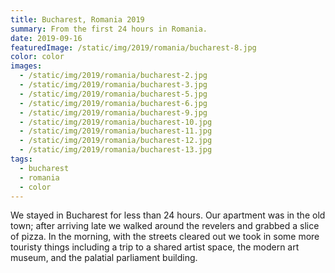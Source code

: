 ```yaml
---
title: Bucharest, Romania 2019
summary: From the first 24 hours in Romania.
date: 2019-09-16
featuredImage: /static/img/2019/romania/bucharest-8.jpg
color: color
images:
  - /static/img/2019/romania/bucharest-2.jpg
  - /static/img/2019/romania/bucharest-3.jpg
  - /static/img/2019/romania/bucharest-5.jpg
  - /static/img/2019/romania/bucharest-6.jpg
  - /static/img/2019/romania/bucharest-9.jpg
  - /static/img/2019/romania/bucharest-10.jpg
  - /static/img/2019/romania/bucharest-11.jpg
  - /static/img/2019/romania/bucharest-12.jpg
  - /static/img/2019/romania/bucharest-13.jpg
tags:
  - bucharest
  - romania
  - color
---
```

We stayed in Bucharest for less than 24 hours. Our apartment was in the old town; after arriving late we walked around the revelers and grabbed a slice of pizza. In the morning, with the streets cleared out we took in some more touristy things including a trip to a shared artist space, the modern art museum, and the palatial parliament building.
